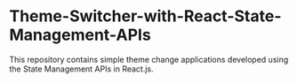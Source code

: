 # Theme-Switcher-with-React-State-Management-APIs
This repository contains simple theme change applications developed using the State Management APIs in React.js. 
